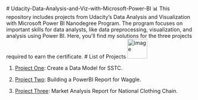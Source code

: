 <meta name="google-site-verification" content="fPmCL_n7AvlzBnWUxbowYch-1BA2OuNaDEkuQyr_G-8" />
# Udacity-Data-Analysis-and-Viz-with-Microsoft-Power-BI 📊
This repository includes projects from Udacity’s Data Analysis and Visualization with Microsoft Power BI Nanodegree Program. The program focuses on important skills for data analysts, like data preprocessing, visualization, and analysis using Power BI. Here, you'll find my solutions for the three projects required to earn the certificate.
# List of Projects <img width="53" alt="image" src="https://github.com/user-attachments/assets/c030a355-67fd-49be-8e95-e6d4fbbe5913">

1.  <a href="https://github.com/Dina21395/Data-Analysis-and-Visualization----Power-BI-Nanodegree-Program/tree/bc661cd38d3167b6e7701d55c4e0d59f08fc130e/Data%20Model%20for%20SSTC/project1" target="_blank">Project One</a>: Create a Data Model for SSTC. 
2. <a href="https://github.com/Dina21395/Data-Analysis-and-Visualization----Power-BI-Nanodegree-Program/tree/52d3b6223740ccf9870e5bc3cd5d2df8ab09a07b/project2_Waggle%20report" target="_blank">Project Two</a>: Building a PowerBI Report for Waggle.

3. <a href= "https://github.com/Dina21395/Data-Analysis-and-Visualization----Power-BI-Nanodegree-Program/tree/62d057be9ad0630a9d45bbb04fba56485769410f/National%20Clothing%20Chain%20Project3">  Project Three</a>: Market Analysis Report for National Clothing Chain.




